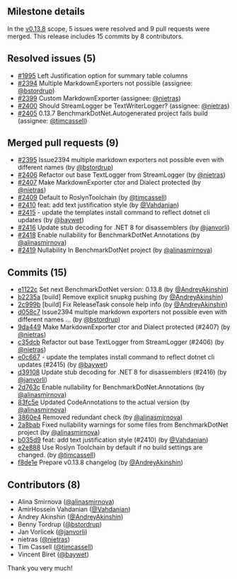 ## Milestone details

In the [v0.13.8](https://github.com/dotnet/BenchmarkDotNet/issues?q=milestone:v0.13.8) scope, 
5 issues were resolved and 9 pull requests were merged.
This release includes 15 commits by 8 contributors.

## Resolved issues (5)

* [#1995](https://github.com/dotnet/BenchmarkDotNet/issues/1995) Left Justification option for summary table columns
* [#2394](https://github.com/dotnet/BenchmarkDotNet/issues/2394) Multiple MarkdownExporters not possible (assignee: [@bstordrup](https://github.com/bstordrup))
* [#2399](https://github.com/dotnet/BenchmarkDotNet/issues/2399) Custom MarkdownExporter (assignee: [@nietras](https://github.com/nietras))
* [#2400](https://github.com/dotnet/BenchmarkDotNet/issues/2400) Should StreamLogger be TextWriterLogger? (assignee: [@nietras](https://github.com/nietras))
* [#2405](https://github.com/dotnet/BenchmarkDotNet/issues/2405) 0.13.7 BenchmarkDotNet.Autogenerated project fails build (assignee: [@timcassell](https://github.com/timcassell))

## Merged pull requests (9)

* [#2395](https://github.com/dotnet/BenchmarkDotNet/pull/2395) Issue2394 multiple markdown exporters not possible even with different names (by [@bstordrup](https://github.com/bstordrup))
* [#2406](https://github.com/dotnet/BenchmarkDotNet/pull/2406) Refactor out base TextLogger from StreamLogger (by [@nietras](https://github.com/nietras))
* [#2407](https://github.com/dotnet/BenchmarkDotNet/pull/2407) Make MarkdownExporter ctor and Dialect protected (by [@nietras](https://github.com/nietras))
* [#2409](https://github.com/dotnet/BenchmarkDotNet/pull/2409) Default to RoslynToolchain (by [@timcassell](https://github.com/timcassell))
* [#2410](https://github.com/dotnet/BenchmarkDotNet/pull/2410) feat: add text justification style (by [@Vahdanian](https://github.com/Vahdanian))
* [#2415](https://github.com/dotnet/BenchmarkDotNet/pull/2415) - update the templates install command to reflect dotnet cli updates (by [@baywet](https://github.com/baywet))
* [#2416](https://github.com/dotnet/BenchmarkDotNet/pull/2416) Update stub decoding for .NET 8 for disassemblers (by [@janvorli](https://github.com/janvorli))
* [#2418](https://github.com/dotnet/BenchmarkDotNet/pull/2418) Enable nullability for BenchmarkDotNet.Annotations (by [@alinasmirnova](https://github.com/alinasmirnova))
* [#2419](https://github.com/dotnet/BenchmarkDotNet/pull/2419) Nullability In BenchmarkDotNet project (by [@alinasmirnova](https://github.com/alinasmirnova))

## Commits (15)

* [e1122c](https://github.com/dotnet/BenchmarkDotNet/commit/e1122c4cdd743724ca81014decd8dfec8513b3fa) Set next BenchmarkDotNet version: 0.13.8 (by [@AndreyAkinshin](https://github.com/AndreyAkinshin))
* [b2235a](https://github.com/dotnet/BenchmarkDotNet/commit/b2235af5a4003bfd2d0ff659acf13fcaa0da3cbc) [build] Remove explicit snupkg pushing (by [@AndreyAkinshin](https://github.com/AndreyAkinshin))
* [2c999b](https://github.com/dotnet/BenchmarkDotNet/commit/2c999b9a2396a2c8138fa6e5ec093c6f35326b6a) [build] Fix ReleaseTask console help info (by [@AndreyAkinshin](https://github.com/AndreyAkinshin))
* [d058c7](https://github.com/dotnet/BenchmarkDotNet/commit/d058c7b6ff2434e96f177f976a0ce06e1a1643b7) Issue2394 multiple markdown exporters not possible even with different names ... (by [@bstordrup](https://github.com/bstordrup))
* [9da449](https://github.com/dotnet/BenchmarkDotNet/commit/9da44973da1443353815fd97ab4a84346a518c2a) Make MarkdownExporter ctor and Dialect protected (#2407) (by [@nietras](https://github.com/nietras))
* [c35dcb](https://github.com/dotnet/BenchmarkDotNet/commit/c35dcb2b949096d257c743672ce7f2fd276828ad) Refactor out base TextLogger from StreamLogger (#2406) (by [@nietras](https://github.com/nietras))
* [e0c667](https://github.com/dotnet/BenchmarkDotNet/commit/e0c667f6363e75f4e18e34767b6211d360962873) - update the templates install command to reflect dotnet cli updates (#2415) (by [@baywet](https://github.com/baywet))
* [d39108](https://github.com/dotnet/BenchmarkDotNet/commit/d391085c4a3298d3f9223197f986823f01c34e37) Update stub decoding for .NET 8 for disassemblers (#2416) (by [@janvorli](https://github.com/janvorli))
* [2d763c](https://github.com/dotnet/BenchmarkDotNet/commit/2d763cf1dfabd90bb47d169981aca2f0269f6a02) Enable nullability for BenchmarkDotNet.Annotations (by [@alinasmirnova](https://github.com/alinasmirnova))
* [83fc5e](https://github.com/dotnet/BenchmarkDotNet/commit/83fc5ed5433109a7129f696cbe6ab35fd6e0810f) Updated CodeAnnotations to the actual version (by [@alinasmirnova](https://github.com/alinasmirnova))
* [3860e4](https://github.com/dotnet/BenchmarkDotNet/commit/3860e4a0ec9de82f5addc750633ac0f7b470e08b) Removed redundant check (by [@alinasmirnova](https://github.com/alinasmirnova))
* [2a8bab](https://github.com/dotnet/BenchmarkDotNet/commit/2a8bab554774fbd1d100a148846332a28a717ca1) Fixed nullability warnings for some files from BenchmarkDotNet project (by [@alinasmirnova](https://github.com/alinasmirnova))
* [b035d9](https://github.com/dotnet/BenchmarkDotNet/commit/b035d90c481bbbb8b8cd56daa5ca5730e2309797) feat: add text justification style (#2410) (by [@Vahdanian](https://github.com/Vahdanian))
* [e2e888](https://github.com/dotnet/BenchmarkDotNet/commit/e2e888c694854974c9e11e3fd92c278876637903) Use Roslyn Toolchain by default if no build settings are changed. (by [@timcassell](https://github.com/timcassell))
* [f8de1e](https://github.com/dotnet/BenchmarkDotNet/commit/f8de1e95a7a2c5d06862c14f5f657142d54e9328) Prepare v0.13.8 changelog (by [@AndreyAkinshin](https://github.com/AndreyAkinshin))

## Contributors (8)

* Alina Smirnova ([@alinasmirnova](https://github.com/alinasmirnova))
* AmirHossein Vahdanian ([@Vahdanian](https://github.com/Vahdanian))
* Andrey Akinshin ([@AndreyAkinshin](https://github.com/AndreyAkinshin))
* Benny Tordrup ([@bstordrup](https://github.com/bstordrup))
* Jan Vorlicek ([@janvorli](https://github.com/janvorli))
* nietras ([@nietras](https://github.com/nietras))
* Tim Cassell ([@timcassell](https://github.com/timcassell))
* Vincent Biret ([@baywet](https://github.com/baywet))

Thank you very much!


